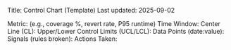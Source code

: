 Title: Control Chart (Template)
Last updated: 2025-09-02

Metric: (e.g., coverage %, revert rate, P95 runtime)
Time Window:
Center Line (CL):
Upper/Lower Control Limits (UCL/LCL):
Data Points (date:value):
Signals (rules broken):
Actions Taken:
